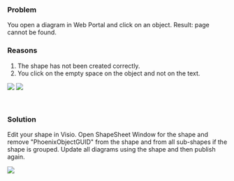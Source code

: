 ### Problem

You open a diagram in Web Portal and click on an object. Result: page
cannot be found.

### Reasons

1. The shape has not been created correctly.  
2. You click on the empty space on the object and not on the text.

![](//images.ctfassets.net/utx1h0gfm1om/74gjAf5ivYsY6A4M4oCI2k/a6b56c048a4c4a12bdb47ba3a04715c5/327984.png) ![](//images.ctfassets.net/utx1h0gfm1om/6ASwMANpOE6mSSSOMGgUyE/3e163c36bb236ac09a76ffadc4bb2ba5/327985.png)

 

### Solution

Edit your shape in Visio. Open ShapeSheet Window for the shape and
remove "PhoenixObjectGUID" from the shape and from all sub-shapes if the
shape is grouped. Update all diagrams using the shape and then publish
again.

![](//images.ctfassets.net/utx1h0gfm1om/1arwCFp7LIyuEgqSO8aa8o/ab3243461720f4c9506f72c41383a312/327986.png)

 

